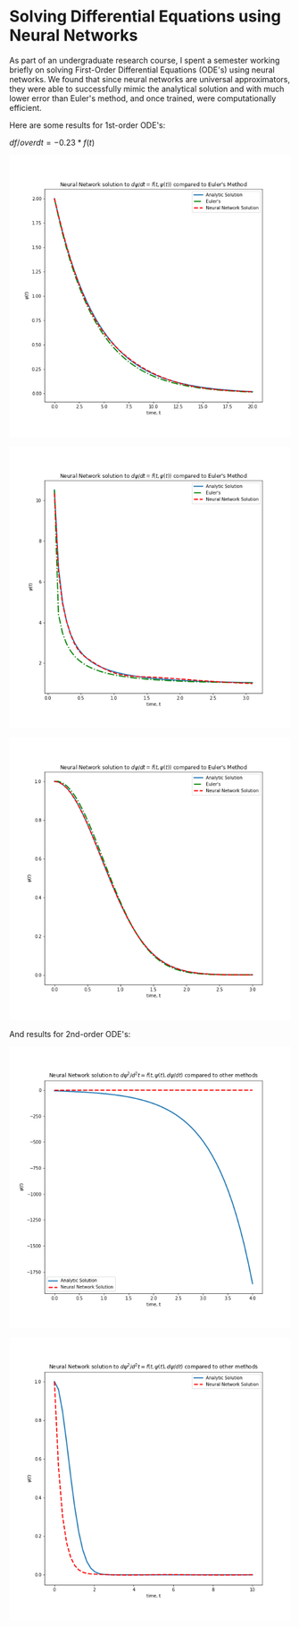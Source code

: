# Solving Differential Equations using Neural Networks

As part of an undergraduate research course, I spent a semester working briefly on solving First-Order Differential Equations (ODE's) using neural networks. We found that since neural networks are universal approximators, they were able to successfully mimic the analytical solution and with much lower error than Euler's method, and once trained, were computationally efficient.

Here are some results for 1st-order ODE's:


${df} /over {dt} = -0.23 * f(t)$


![ode-1](nn-ode-1.png)

![ode-2](nn-ode-2.png)

![ode-3](nn-ode-3.png)

And results for 2nd-order ODE's:

![ode-4](nn-ode-4.png)

![ode-5](nn-ode-5.png)

